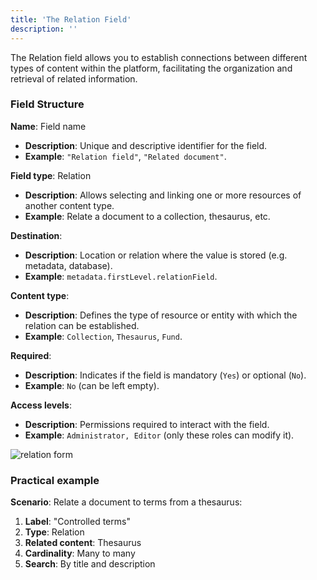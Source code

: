```yaml
---
title: 'The Relation Field'
description: ''
---
```


The Relation field allows you to establish connections between different types of content within the platform, facilitating the organization and retrieval of related information.

### Field Structure
**Name**: Field name  
- **Description**: Unique and descriptive identifier for the field.  
- **Example**: `"Relation field"`, `"Related document"`.

**Field type**: Relation  
- **Description**: Allows selecting and linking one or more resources of another content type.  
- **Example**: Relate a document to a collection, thesaurus, etc.

**Destination**:  
- **Description**: Location or relation where the value is stored (e.g. metadata, database).  
- **Example**: `metadata.firstLevel.relationField`.

**Content type**:  
- **Description**: Defines the type of resource or entity with which the relation can be established.  
- **Example**: `Collection`, `Thesaurus`, `Fund`.

**Required**:  
- **Description**: Indicates if the field is mandatory (`Yes`) or optional (`No`).  
- **Example**: `No` (can be left empty).

**Access levels**:  
- **Description**: Permissions required to interact with the field.  
- **Example**: `Administrator, Editor` (only these roles can modify it).

![relation form](/archihub.github.io/imagenes/formulario_relacion.png)

### Practical example
**Scenario**: Relate a document to terms from a thesaurus:

1. **Label**: "Controlled terms"
2. **Type**: Relation
3. **Related content**: Thesaurus
4. **Cardinality**: Many to many
5. **Search**: By title and description 